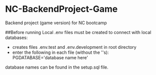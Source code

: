 
# NC-BackendProject-Game
Backend project (game version) for NC bootcamp

##Before running
Local .env files must be created to connect with local databases:
<ul>
  <li>creates files .env.test and .env.development in root directory</li>
  <li>enter the following in each file (without the ''s):</li>
        PGDATABASE='database name here'
</ul>

database names can be found in the setup.sql file.
<br>